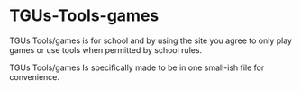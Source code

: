 # TGUs-Tools-games
TGUs Tools/games is for school and by using the site you agree to only play games or use tools when permitted by school rules.

TGUs Tools/games Is specifically made to be in one small-ish file for convenience.
